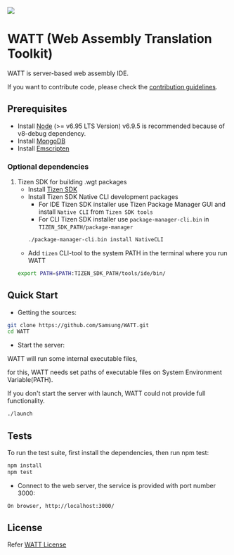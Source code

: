 ![](https://github.com/Samsung/WATT/blob/master/public/image/watt.png)
# WATT (Web Assembly Translation Toolkit)

WATT is server-based web assembly IDE.

If you want to contribute code, please check the [contribution guidelines](https://github.com/Samsung/WATT/blob/master/CONTRIBUTING.md).

## Prerequisites
* Install [Node](https://nodejs.org/en/download/) (>= v6.95 LTS Version)
  v6.9.5 is recommended because of v8-debug dependency.
* Install [MongoDB](https://www.mongodb.com/download-center?jmp=nav#community)
* Install [Emscripten](http://kripken.github.io/emscripten-site/docs/getting_started/downloads.html)

### Optional dependencies
1. Tizen SDK for building .wgt packages
    * Install [Tizen SDK](https://developer.tizen.org/development/tizen-studio/download)
    * Install Tizen SDK Native CLI development packages
        * For IDE Tizen SDK installer use Tizen Package Manager GUI and install `Native CLI` from `Tizen SDK tools`
        * For CLI Tizen SDK installer use `package-manager-cli.bin` in `TIZEN_SDK_PATH/package-manager`
        ```bash
        ./package-manager-cli.bin install NativeCLI
        ```
    * Add `tizen` CLI-tool to the system PATH in the terminal where you run WATT
    ```bash
    export PATH=$PATH:TIZEN_SDK_PATH/tools/ide/bin/
    ```

## Quick Start
* Getting the sources:
```bash
git clone https://github.com/Samsung/WATT.git
cd WATT
```

* Start the server:

WATT will run some internal executable files,

for this, WATT needs set paths of executable files on System Environment Variable(PATH).


If you don't start the server with launch, WATT could not provide full functionality.
```bash
./launch
```

## Tests
To run the test suite, first install the dependencies, then run npm test:
```bash
npm install
npm test
```

* Connect to the web server, the service is provided with port number 3000:
```bash
On browser, http://localhost:3000/
```

## License
Refer [WATT License](https://github.com/Samsung/WATT/wiki/License)
